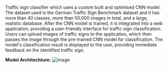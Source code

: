 Traffic sign classifier which uses a custom built and optimised CNN model. The dataset used is the German Traffic Sign Benchmark dataset and it has more than 40 classes, more than 50,000 images in total, and a large, realistic database. After the CNN model is trained, it is integrated into a web application, providing a user-friendly interface for traffic sign classification. Users can upload images of traffic signs to the application, which then passes the image through the pre-trained CNN model for classification. The model's classification result is displayed to the user, providing immediate feedback on the identified traffic sign. 

**Model Architechture:**
![image](https://github.com/mfahad960/Traffic-Sign-Classifier/assets/133112083/7221086c-d901-4779-af5e-ab512aa91861)
